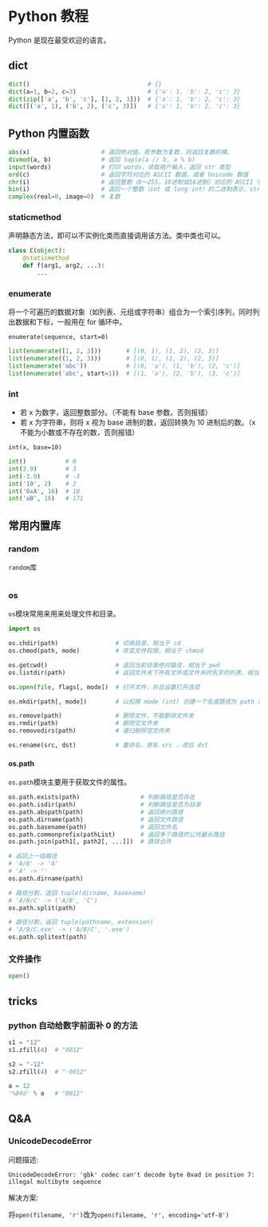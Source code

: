 # Python 教程


Python 是现在最受欢迎的语言。

<!--more-->

## dict

```python
dict()                                 # {}
dict(a=1, b=2, c=3)                    # {'a': 1, 'b': 2, 'c': 3}
dict(zip(['a', 'b', 'c'], [1, 2, 3]))  # {'a': 1, 'b': 2, 'c': 3}
dict([('a', 1), ('b', 2), ('c', 3)])   # {'a': 1, 'b': 2, 'c': 3}
```

## Python 内置函数

```python
abs(x)                    # 返回绝对值。若参数为复数，则返回复数的模。
divmod(a, b)              # 返回 tuple(a // b, a % b)
input(words)              # 打印 words，读取用户输入，返回 str 类型
ord(c)                    # 返回字符对应的 ASCII 数值，或者 Unicode 数值
chr(i)                    # 返回整数（0～255，10进制或16进制）对应的 ASCII 字符。
bin(i)                    # 返回一个整数（int 或 long int）的二进制表示，str 类型。
complex(real=0, image=0)  # 复数

```

### staticmethod

声明静态方法，即可以不实例化类而直接调用该方法。类中类也可以。

```python
class C(object):
    @staticmethod
    def f(arg1, arg2, ...):
        ...
```

### enumerate

将一个可遍历的数据对象（如列表、元组或字符串）组合为一个索引序列，同时列出数据和下标，一般用在 for 循环中。

`enumerate(sequence, start=0)`

```python
list(enumerate([1, 2, 3]))       # [(0, 1), (1, 2), (2, 3)]
list(enumerate((1, 2, 3)))       # [(0, 1), (1, 2), (2, 3)]
list(enumerate('abc'))           # [(0, 'a'), (1, 'b'), (2, 'c')]
list(enumerate('abc', start=1))  # [(1, 'a'), (2, 'b'), (3, 'c')]
```

### int

- 若 x 为数字，返回整数部分。（不能有 base 参数，否则报错）
- 若 x 为字符串，则将 x 视为 base 进制的数，返回转换为 10 进制后的数。（x 不能为小数或不存在的数，否则报错）

`int(x, base=10)`

```python
int()           # 0
int(3.9)        # 3
int(-3.9)       # -3
int('10', 2)    # 2
int('0xA', 16)  # 10
int('aB', 16)   # 171
```

## 常用内置库

### random

`random`库

```python

```

### os

`os`模块常用来用来处理文件和目录。

```python
import os

os.chdir(path)                # 切换目录，相当于 cd
os.chmod(path, mode)          # 改变文件权限，相当于 chmod

os.getcwd()                   # 返回当前目录绝对路径，相当于 pwd
os.listdir(path)              # 返回文件夹下所有文件或文件夹的名字的列表，相当于 ls

os.open(file, flags[, mode])  # 打开文件，并且设置打开选项

os.mkdir(path[, mode])        # 以权限 mode (int) 创建一个名或路径为 path 的空文件夹，默认 mode 是 0777 (八进制)

os.remove(path)               # 删除文件，不能删除文件夹
os.rmdir(path)                # 删除空文件夹
os.removedirs(path)           # 递归删除空文件夹

os.rename(src, dst)           # 重命名，原名 src ，改后 dst
```

#### os.path

`os.path`模块主要用于获取文件的属性。

```python
os.path.exists(path)                 # 判断路径是否存在
os.path.isdir(path)                  # 判断路径是否为目录
os.path.abspath(path)                # 返回绝对路径
os.path.dirname(path)                # 返回文件路径
os.path.basename(path)               # 返回文件名
os.path.commonprefix(pathList)       # 返回多个路径的公共最长路径
os.path.join(path1[, path2[, ...]])  # 路径合并

# 返回上一级路径
# 'A/B' -> 'A'
# 'A' -> ''
os.path.dirname(path)

# 路径分割，返回 tuple(dirname, basename)
# 'A/B/C' -> ('A/B', 'C')
os.path.split(path)

# 路径分割，返回 tuple(pathname, extension)
# 'A/B/C.exe' -> ('A/B/C', '.exe')
os.path.splitext(path)
```

### 文件操作

```python
open()
```

## tricks

### python 自动给数字前面补 0 的方法

```python
s1 = "12"
s1.zfill(4)  # "0012"

s2 = "-12"
s2.zfill(4)  # "-0012"

a = 12
'%04d' % a   # "0012"
```

## Q&A

### UnicodeDecodeError

问题描述:

`UnicodeDecodeError: 'gbk' codec can't decode byte 0xad in position 7: illegal multibyte sequence`

解决方案:

将`open(filename, 'r')`改为`open(filename, 'r', encoding='utf-8')`


